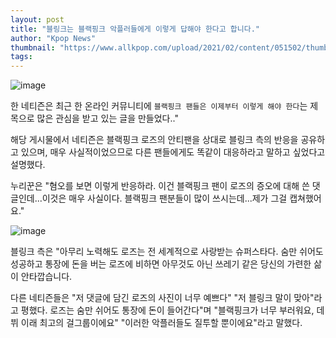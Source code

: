 ```yaml
---
layout: post
title: "블링크는 블랙핑크 악플러들에게 이렇게 답해야 한다고 합니다."
author: "Kpop News"
thumbnail: "https://www.allkpop.com/upload/2021/02/content/051502/thumb/1612555368-image.png"
tags: 
---
```



![image](https://www.allkpop.com/upload/2021/02/content/051502/1612555368-image.png)

한 네티즌은 최근 한 온라인 커뮤니티에 `블랙핑크 팬들은 이제부터 이렇게 해야 한다`는 제목으로 많은 관심을 받고 있는 글을 만들었다.."

해당 게시물에서 네티즌은 블랙핑크 로즈의 안티팬을 상대로 블링크 측의 반응을 공유하고 있으며, 매우 사실적이었으므로 다른 팬들에게도 똑같이 대응하라고 말하고 싶었다고 설명했다.

누리꾼은 "혐오를 보면 이렇게 반응하라. 이건 블랙핑크 팬이 로즈의 증오에 대해 쓴 댓글인데...이것은 매우 사실이다. 블랙핑크 팬분들이 많이 쓰시는데...제가 그걸 캡쳐했어요."

![image](https://www.allkpop.com/upload/2021/02/content/051512/1612555935-image.png)

블링크 측은 "아무리 노력해도 로즈는 전 세계적으로 사랑받는 슈퍼스타다. 숨만 쉬어도 성공하고 통장에 돈을 버는 로즈에 비하면 아무것도 아닌 쓰레기 같은 당신의 가련한 삶이 안타깝습니다.

다른 네티즌들은 "저 댓글에 담긴 로즈의 사진이 너무 예쁘다" "저 블링크 말이 맞아"라고 평했다. 로즈는 숨만 쉬어도 통장에 돈이 들어간다"며 "블랙핑크가 너무 부러워요, 데뷔 이래 최고의 걸그룹이에요" "이러한 악플러들도 질투할 뿐이에요"라고 말했다.